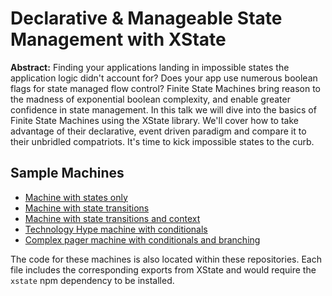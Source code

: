 # Declarative & Manageable State Management with XState

**Abstract:** Finding your applications landing in impossible states the application logic didn't account for? Does your app use numerous boolean flags for state managed flow control? Finite State Machines bring reason to the madness of exponential boolean complexity, and enable greater confidence in state management. In this talk we will dive into the basics of Finite State Machines using the XState library. We'll cover how to take advantage of their declarative, event driven paradigm and compare it to their unbridled compatriots. It's time to kick impossible states to the curb.

## Sample Machines

- [Machine with states only](https://xstate.js.org/viz/?gist=1ba9f404ec88558ee43545936696eba1)
- [Machine with state transitions](https://xstate.js.org/viz/?gist=ab4ff07dc1b026cdbc2d7388e7dd94f1)
- [Machine with state transitions and context](https://xstate.js.org/viz/?gist=286ef0ee6e79d01f2380084e899b3379)
- [Technology Hype machine with conditionals](https://xstate.js.org/viz/?gist=3394bd7746d07cf7a0007189aec2c992)
- [Complex pager machine with conditionals and branching](https://xstate.js.org/viz/?gist=e5062bd71e5de353293d1c3b92803429)

The code for these machines is also located within these repositories. Each file includes the corresponding exports
from XState and would require the `xstate` npm dependency to be installed.
